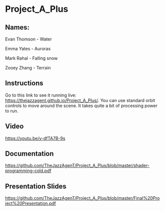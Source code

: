 # Project_A_Plus

## Names:
Evan Thomson - Water

Emma Yates - Auroras

Mark Rahal - Falling snow

Zooey Zhang - Terrain


## Instructions
Go to this link to see it running live: https://thejazzagent.github.io/Project_A_Plus/.
You can use standard orbit controls to move around the scene.
It takes quite a bit of processing power to run.

## Video
https://youtu.be/y-dfTA7B-9s

## Documentation
https://github.com/TheJazzAgenT/Project_A_Plus/blob/master/shader-programming-cold.pdf

## Presentation Slides
https://github.com/TheJazzAgenT/Project_A_Plus/blob/master/Final%20Project%20Presentation.pdf
